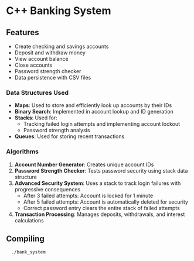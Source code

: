 # C++ Banking System

## Features

- Create checking and savings accounts
- Deposit and withdraw money
- View account balance
- Close accounts
- Password strength checker
- Data persistence with CSV files


### Data Structures Used
- **Maps**: Used to store and efficiently look up accounts by their IDs 
- **Binary Search**: Implemented in account lookup and ID generation 
- **Stacks**: Used for:
  - Tracking failed login attempts and implementing account lockout 
  - Password strength analysis 
- **Queues**: Used for storing recent transactions 

### Algorithms
1. **Account Number Generator**: Creates unique account IDs 
2. **Password Strength Checker**: Tests password security using stack data structure 
3. **Advanced Security System**: Uses a stack to track login failures with progressive consequences 
   - After 3 failed attempts: Account is locked for 1 minute
   - After 5 failed attempts: Account is automatically deleted for security
   - Correct password entry clears the entire stack of failed attempts
4. **Transaction Processing**: Manages deposits, withdrawals, and interest calculations 

## Compiling

```bash
  ./bank_system
```
